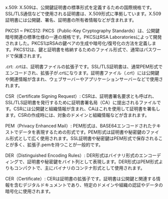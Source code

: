 x.509:
X.509は、公開鍵証明書の標準形式を定義するための国際規格です。SSL/TLS通信などで使用される証明書は、X.509形式に準拠しています。X.509証明書には公開鍵、署名、証明書の所有者情報などが含まれます。

PKCS1 ~ PKCS12:
PKCS（Public-Key Cryptography Standards）は、公開鍵暗号関連の標準仕様の一連の規格です。PKCSはRSA Laboratoriesによって開発されました。PKCS1はRSAの鍵ペアの生成や暗号化/復号化の方法を定義します。PKCS12は、鍵と証明書を格納するためのファイル形式で、通常はパスワードで保護されます。

.crt:
.crtは、証明書ファイルの拡張子です。SSL/TLS証明書は、通常PEM形式でエンコードされ、拡張子が.crtになります。証明書ファイル（.crt）には公開鍵や関連情報が含まれ、ウェブサーバーやアプリケーションサーバーなどで使用されます。

CSR（Certificate Signing Request）:
CSRは、証明書署名要求とも呼ばれ、SSL/TLS証明書を発行するために証明書署名局（CA）に提出されるファイルです。CSRには公開鍵と組織情報が含まれ、CAはこれを使用して証明書を署名します。CSRの作成時には、対象のドメインと組織情報などが含まれます。

PEM（Privacy Enhanced Mail）:
PEM形式は、BASE64エンコードされたテキストでデータを表現するための形式です。PEM形式は証明書や秘密鍵のファイル形式として広く使用されます。SSL証明書や秘密鍵はPEM形式で保存されることが多く、拡張子.pemを持つことが一般的です。

DER（Distinguished Encoding Rules）:
DER形式はバイナリ形式のエンコーディングで、証明書や秘密鍵をバイト列として表現します。DER形式はPEM形式よりもコンパクトで、主にバイナリのコンテナ形式として使用されます。

CER（Certificate）:
CERは証明書の拡張子です。証明書は公開鍵と関連する情報を含むデジタルドキュメントであり、特定のドメインや組織の認証やデータの暗号化に使用されます。
